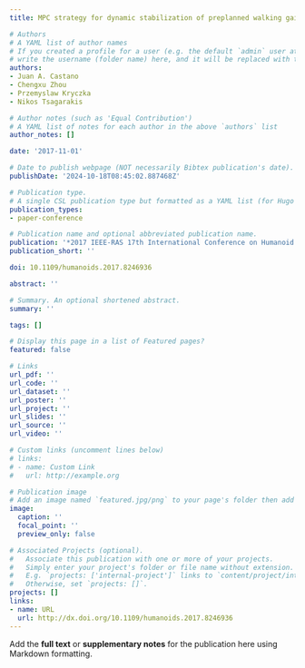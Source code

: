 ```yaml
---
title: MPC strategy for dynamic stabilization of preplanned walking gaits

# Authors
# A YAML list of author names
# If you created a profile for a user (e.g. the default `admin` user at `content/authors/admin/`), 
# write the username (folder name) here, and it will be replaced with their full name and linked to their profile.
authors:
- Juan A. Castano
- Chengxu Zhou
- Przemyslaw Kryczka
- Nikos Tsagarakis

# Author notes (such as 'Equal Contribution')
# A YAML list of notes for each author in the above `authors` list
author_notes: []

date: '2017-11-01'

# Date to publish webpage (NOT necessarily Bibtex publication's date).
publishDate: '2024-10-18T08:45:02.887468Z'

# Publication type.
# A single CSL publication type but formatted as a YAML list (for Hugo requirements).
publication_types:
- paper-conference

# Publication name and optional abbreviated publication name.
publication: '*2017 IEEE-RAS 17th International Conference on Humanoid Robotics (Humanoids)*'
publication_short: ''

doi: 10.1109/humanoids.2017.8246936

abstract: ''

# Summary. An optional shortened abstract.
summary: ''

tags: []

# Display this page in a list of Featured pages?
featured: false

# Links
url_pdf: ''
url_code: ''
url_dataset: ''
url_poster: ''
url_project: ''
url_slides: ''
url_source: ''
url_video: ''

# Custom links (uncomment lines below)
# links:
# - name: Custom Link
#   url: http://example.org

# Publication image
# Add an image named `featured.jpg/png` to your page's folder then add a caption below.
image:
  caption: ''
  focal_point: ''
  preview_only: false

# Associated Projects (optional).
#   Associate this publication with one or more of your projects.
#   Simply enter your project's folder or file name without extension.
#   E.g. `projects: ['internal-project']` links to `content/project/internal-project/index.md`.
#   Otherwise, set `projects: []`.
projects: []
links:
- name: URL
  url: http://dx.doi.org/10.1109/humanoids.2017.8246936
---
```


Add the **full text** or **supplementary notes** for the publication here using Markdown formatting.
